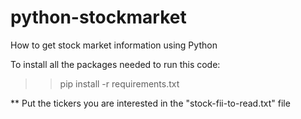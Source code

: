 # python-stockmarket
How to get stock market information using Python

To install all the packages needed to run this code:
>> pip install -r requirements.txt

** Put the tickers you are interested in the "stock-fii-to-read.txt" file
